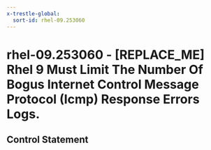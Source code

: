 ```yaml
---
x-trestle-global:
  sort-id: rhel-09.253060
---
```


# rhel-09.253060 - \[REPLACE_ME\] Rhel 9 Must Limit The Number Of Bogus Internet Control Message Protocol (Icmp) Response Errors Logs.

## Control Statement

